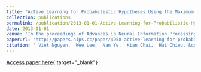 ```yaml
---
title: "Active Learning for Probabilistic Hypotheses Using the Maximum Gibbs Error Criterion"
collection: publications
permalink: /publication/2013-01-01-Active-Learning-for-Probabilistic-Hypotheses-Using-the-Maximum-Gibbs-Error-Criterion
date: 2013-01-01
venue: 'In the proceedings of Advances in Neural Information Processing Systems 26: 27th Annual Conference on Neural Information Processing Systems 2013. Proceedings of a meeting held December 5-8, 2013, Lake Tahoe, Nevada, United States'
paperurl: 'http://papers.nips.cc/paper/4958-active-learning-for-probabilistic-hypotheses-using-the-maximum-gibbs-error-criterion'
citation: ' Viet Nguyen,  Wee Lee,  Nan Ye,  Kian Chai,  Hai Chieu, &quot;Active Learning for Probabilistic Hypotheses Using the Maximum Gibbs Error Criterion.&quot; In the proceedings of Advances in Neural Information Processing Systems 26: 27th Annual Conference on Neural Information Processing Systems 2013. Proceedings of a meeting held December 5-8, 2013, Lake Tahoe, Nevada, United States, 2013.'
---
```

[Access paper here](http://papers.nips.cc/paper/4958-active-learning-for-probabilistic-hypotheses-using-the-maximum-gibbs-error-criterion){:target="_blank"}
